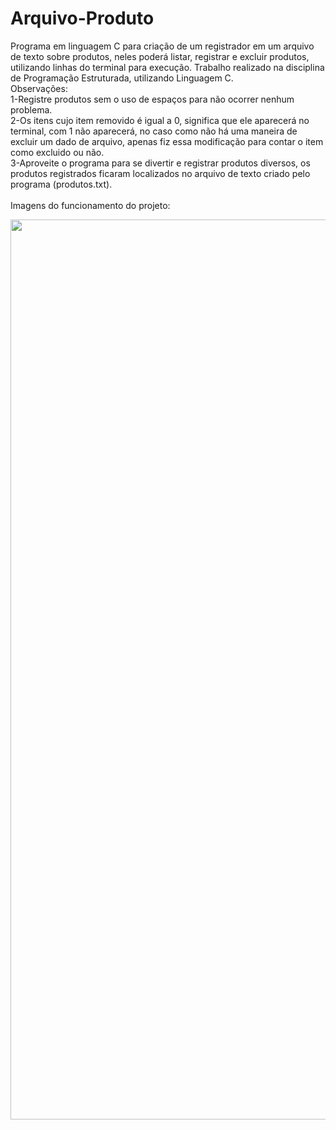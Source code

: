 # Arquivo-Produto
 Programa em linguagem C para criação de um registrador em um arquivo de texto sobre produtos, neles poderá listar, registrar e excluir produtos, utilizando linhas do terminal para execução.
 Trabalho realizado na disciplina de Programação Estruturada, utilizando Linguagem C.<br>
Observações:
<br>
1-Registre produtos sem o uso de espaços para não ocorrer nenhum problema.<br>
2-Os itens cujo item removido é igual a 0, significa que ele aparecerá no terminal, com 1 não aparecerá, no caso como não há uma maneira de excluir um dado de arquivo, apenas fiz essa modificação para contar o item como excluido ou não.<br>
3-Aproveite o programa para se divertir e registrar produtos diversos, os produtos registrados ficaram localizados no arquivo de texto criado pelo programa (produtos.txt).
<br><br>
Imagens do funcionamento do projeto:
<div align="center">
 <img width="1440" alt="Captura de Tela 2024-04-29 às 18 54 14" src="https://github.com/MarcosMob/Arquivo-Produto-C/assets/165196701/d7a24d19-f90a-4759-bd53-501b7f0df32c">
</div>

